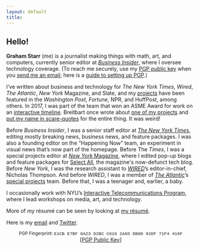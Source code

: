 ```yaml
---
layout: default
title: 
---
```


## Hello!   

  
 
<marquee direction="right" loop="1" scrollamount="7" style="position:absolute;right:0;z-index:-1;width:100%;">
<img src="http://gstarr.me/projects/images/me.png" alt="it me!" title="it me! (Photo credit: Kristie Chua)" style="float:left;width:25%;margin-right:15px;margin-top:5px"> 
</marquee>  
<!--
<marquee direction="up" behavior="alternate" style="position:absolute;bottom:0;left:0;right:0;z-index:-1;width:100%;height:100%;">
<marquee loop="2" behavior="scroll" direction="left" scrollamount="5">
  <h2><font color="blue">I have a newsletter now</font></h2>
  <h3><i>http://graham.substack.com/</i></h3>
</marquee></marquee> -->   
  
**Graham Starr** (me) is a journalist making things with math, art, and computers, currently senior editor at [*Business Insider*](https://www.businessinsider.com/sai), where I oversee technology coverage. (To reach me securely, use my [PGP public key](https://pgp.mit.edu/pks/lookup?op=get&search=0xDB0D92DF71F4416F) when you [send me an email](mailto:gstarr@insider.com?subject=Hi%20Graham%21); here is a [guide to setting up PGP](https://lifehacker.com/how-to-encrypt-your-email-180878).)   

I’ve written about business and technology for *The New York Times*, *Wired*, *The Atlantic*, *New York* Magazine, and Slate, and my [projects](https://gstarr.me/projects/misc/) have been featured in the *Washington Post*, *Fortune*, NPR, and HuffPost, among others. In 2017, I was part of the team that won an ASME Award for work on an [interactive timeline](https://www.theatlantic.com/timeline). Breitbart once wrote about [one of my projects](https://www.youtube.com/watch?v=r2ybupRgffE) and [put my name in scare-quotes](http://www.breitbart.com/tech/2016/02/24/new-app-splits-dinner-bills-according-to-race-and-gender/) for the entire thing. It was weird!         

Before *Business Insider*, I was a senior staff editor at [*The New York Times*](https://www.nytimes.com/), editing mostly breaking news, business news, and feature packages. I was also a founding editor on the “Happening Now” team, an experiment in visual news that’s now part of the homepage. Before The *Times*, I was a special projects editor at [*New York* Magazine](http://nymag.com), where I edited pop-up blogs and feature packages for [Select All](https://nymag.com/selectall), the magazine's now-defunct tech blog. Before *New York*, I was the research assistant to [*WIRED*](https://www.wired.com/)’s editor-in-chief, Nicholas Thompson. And before *WIRED*, I was a member of [*The Atlantic*](https://www.theatlantic.com)’s [special projects](https://theatlantic.com/projects) team. Before that, I was a teenager and, earlier, a baby.

I occasionally work with NYU’s [Interactive Telecommunications Program](https://itp.nyu.edu/), where I lead workshops on media, art, and technology.      

<!-- In college, I was editor-in-chief of Tufts University’s humor magazine, *[The Zamboni](http://www.tuftszamboni.com/)*. I revived and [redesigned](http://dropr.com/gstarr/57501/humor_magazine_redesign/) the then-25-year-old publication, launched its first website, and grew its staff from five to 60. The group’s official constitution is [pretty wild](https://twitter.com/GrahamStarr/status/798772163855532032). -->     

More of my résumé can be seen by looking at [my résumé](http://gstarr.me/projects/resume).  

Here is my <a href="mailto:&#103;&#115;&#116;&#097;&#114;&#114;&#064;&#105;&#110;&#115;&#105;&#100;&#101;&#114;&#046;&#099;&#111;&#109?subject=Hi%20Graham%21">email</a> and [Twitter](https://twitter.com/grahamstarr).     

<center><small>PGP Fingerprint: <font style="font-family:Courier">E1CB E7BF 0A23 D2BC C616 2A65 DB0D 92DF 71F4 416F</font></small></center>  

<center>[<a href="https://pgp.mit.edu/pks/lookup?op=get&search=0xDB0D92DF71F4416F">PGP Public Key</a>]</center>  


<div class="home">
<!--
  <div class="posts">
    {% for post in paginator.posts %}
      <div class="post py3">
        <p class="post-meta">{{ post.date | date: site.date_format }}</p>
        <a href="{{ post.url | prepend: site.baseurl }}" class="post-link"><h3 class="h1 post-title">{{ post.title }}</h3></a>
        <p class="post-summary">
          {% if post.summary %}
            {{ post.summary }}
          {% else %}
            {{ post.excerpt }}
          {% endif %}
        </p>
      </div>
    {% endfor %}
  </div>

  {% include pagination.html %}
-->  
</div>

<script>
  (function(i,s,o,g,r,a,m){i['GoogleAnalyticsObject']=r;i[r]=i[r]||function(){
  (i[r].q=i[r].q||[]).push(arguments)},i[r].l=1*new Date();a=s.createElement(o),
  m=s.getElementsByTagName(o)[0];a.async=1;a.src=g;m.parentNode.insertBefore(a,m)
  })(window,document,'script','//www.google-analytics.com/analytics.js','ga');

  ga('create', 'UA-57711230-4', 'auto');
  ga('send', 'pageview');

</script>
